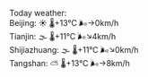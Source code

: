 Today weather:  
Beijing: ☀️ 🌡️+13°C 🌬️→0km/h  
Tianjin: 🌫  🌡️+11°C 🌬️↘4km/h  
Shijiazhuang: 🌫  🌡️+11°C 🌬️↘0km/h  
Tangshan: ⛅️  🌡️+13°C 🌬️→8km/h  
